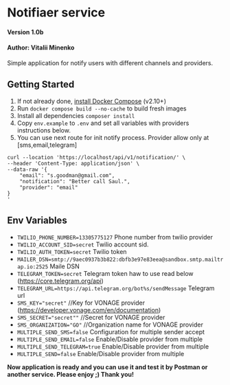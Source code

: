# Notifiaer service
#### Version 1.0b
#### Author: Vitalii Minenko

Simple application for notify users with different channels and providers.

## Getting Started

1. If not already done, [install Docker Compose](https://docs.docker.com/compose/install/) (v2.10+)
2. Run `docker compose build --no-cache` to build fresh images
3. Install all dependencies `composer install`
4. Copy `env.example` to `.env` and set all variables with providers instructions below.
5. You can use next route for init notify process. Provider allow  only at [sms,email,telegram]

```
curl --location 'https://localhost/api/v1/notification/' \
--header 'Content-Type: application/json' \
--data-raw '{
    "email": "s.goodman@gmail.com",
    "notification": "Better call Saul.",
    "provider": "email"
}
'
```

## Env Variables

* ```TWILIO_PHONE_NUMBER=13305775127``` Phone number from twilio provider
* ```TWILIO_ACCOUNT_SID=secret``` Twilio account sid.
* ```TWILIO_AUTH_TOKEN=secret``` Twilio token
* ```MAILER_DSN=smtp://9aec0937b3b822:dbfb3e97e83eea@sandbox.smtp.mailtrap.io:2525``` Maile DSN
* ```TELEGRAM_TOKEN=secret``` Telegram token haw to use read below (https://core.telegram.org/api)
* ```TELEGRAM_URL=https://api.telegram.org/bot%s/sendMessage``` Telegram url
* ```SMS_KEY="secret"``` //Key for VONAGE provider (https://developer.vonage.com/en/documentation)
* ```SMS_SECRET="secret""``` //Secret for VONAGE provider 
* ```SMS_ORGANIZATION="GO"``` //Organization name for VONAGE provider 
* ```MULTIPLE_SEND_SMS=false``` Configuration for multiple sender accept
* ```MULTIPLE_SEND_EMAIL=false``` Enable/Disable provider from multiple
* ```MULTIPLE_SEND_TELEGRAM=true``` Enable/Disable provider from multiple
* ```MULTIPLE_SEND=false``` Enable/Disable provider from multiple
  
  
  

**Now application is ready and you can use it and test it by Postman or another service. Please enjoy ;) Thank you!**

